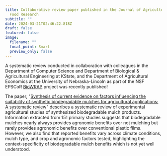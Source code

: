 ```yaml
---
title: Collaborative review paper published in the Journal of Agriculture and
  Food Research
subtitle: ""
date: 2024-03-21T02:46:22.818Z
draft: false
featured: false
image:
  filename: ""
  focal_point: Smart
  preview_only: false
---
```

A systematic review conducted in collaboration with colleagues in the Department of Computer Science and Department of Biological & Agricultural Engineering at KState, and the Department of Agricultural Economics at the University of Nebraska-Lincoln as part of the NSF EPSCoR [BioWRAP](https://thebiowrap.com/) project was recently published!

The paper, "[Synthesis of current evidence on factors influencing the suitability of synthetic biodegradable mulches for agricultural applications: A systematic review](https://doi.org/10.1016/j.jafr.2024.101095)" describes a systematic review of experimental agricultural studies of synthesized biodegradable mulch products. Information extracted from 151 primary studies suggests that biodegradable mulches nearly always provides agronomic benefits over not mulching but rarely provides agronomic benefits over conventional plastic films. However, we also find that reported benefits vary across climate conditions, mulch type, and crop and agronomic factors tested, highlighting the context-specificity of biodegradable mulch benefits which is not yet well understood.